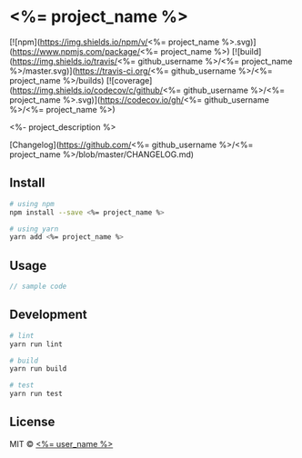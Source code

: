 # <%= project_name %>

[![npm](https://img.shields.io/npm/v/<%= project_name %>.svg)](https://www.npmjs.com/package/<%= project_name %>)
[![build](https://img.shields.io/travis/<%= github_username %>/<%= project_name %>/master.svg)](https://travis-ci.org/<%= github_username %>/<%= project_name %>/builds)
[![coverage](https://img.shields.io/codecov/c/github/<%= github_username %>/<%= project_name %>.svg)](https://codecov.io/gh/<%= github_username %>/<%= project_name %>)

<%- project_description %>

[Changelog](https://github.com/<%= github_username %>/<%= project_name %>/blob/master/CHANGELOG.md)

## Install

```sh
# using npm
npm install --save <%= project_name %>

# using yarn
yarn add <%= project_name %>
```

## Usage

```ts
// sample code
```

## Development

```sh
# lint
yarn run lint

# build
yarn run build

# test
yarn run test
```

## License

MIT © [<%= user_name %>](<%= github_profile %>)
